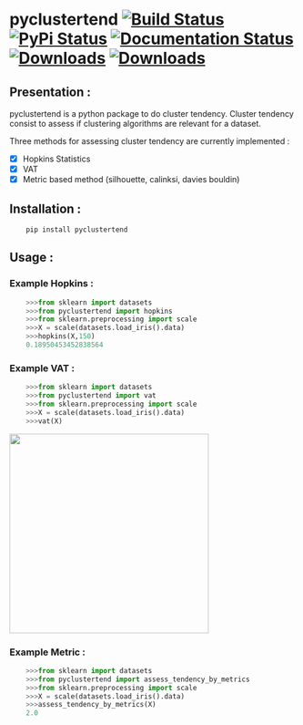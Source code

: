 # pyclustertend [![Build Status](https://travis-ci.com/lachhebo/pyclustertend.svg?branch=master)](https://travis-ci.com/lachhebo/pyclustertend)  [![PyPi Status](https://img.shields.io/pypi/v/pyclustertend.svg?color=brightgreen)](https://pypi.org/project/pyclustertend/) [![Documentation Status](https://readthedocs.org/projects/pyclustertend/badge/?version=latest)](https://pyclustertend.readthedocs.io/en/latest/?badge=latest) [![Downloads](https://pepy.tech/badge/pyclustertend)](https://pepy.tech/project/pyclustertend) [![Downloads](https://pepy.tech/badge/pyclustertend/month)](https://pepy.tech/project/pyclustertend/month) 



## Presentation : 

pyclustertend is a python package to do cluster tendency. Cluster tendency consist to assess if clustering algorithms are relevant for a dataset.


Three methods for assessing cluster tendency are currently implemented  :

- [x] Hopkins Statistics 
- [x] VAT
- [x] Metric based method (silhouette, calinksi, davies bouldin)

## Installation : 

```shell
    pip install pyclustertend
```

## Usage : 

### Example Hopkins : 

```python
    >>>from sklearn import datasets
    >>>from pyclustertend import hopkins
    >>>from sklearn.preprocessing import scale
    >>>X = scale(datasets.load_iris().data)
    >>>hopkins(X,150)
    0.18950453452838564
```

### Example VAT :

```python
    >>>from sklearn import datasets
    >>>from pyclustertend import vat
    >>>from sklearn.preprocessing import scale
    >>>X = scale(datasets.load_iris().data)
    >>>vat(X)
```

<img height="350" src="https://raw.githubusercontent.com/lachhebo/pyclustertend/screenshots/vat.png" />


### Example Metric : 


```python
    >>>from sklearn import datasets
    >>>from pyclustertend import assess_tendency_by_metrics
    >>>from sklearn.preprocessing import scale
    >>>X = scale(datasets.load_iris().data)
    >>>assess_tendency_by_metrics(X)
    2.0
```